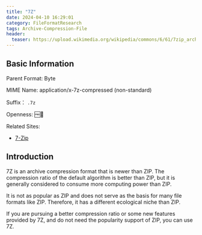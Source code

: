 ```yaml
---
title: "7Z"
date: 2024-04-10 16:29:01
category: FileFormatResearch
tags: Archive-Compression-File
header:
  teaser: https://upload.wikimedia.org/wikipedia/commons/6/61/7zip_archive_icon.svg
---
```


## Basic Information

Parent Format: Byte

MIME Name: application/x-7z-compressed (non-standard)

Suffix： `.7z`

Openness: 🆓📖

Related Sites:

* [7-Zip](https://7-zip.org/)

## Introduction

7Z is an archive compression format that is newer than ZIP. The compression ratio of the default algorithm is better than ZIP, but it is generally considered to consume more computing power than ZIP.

It is not as popular as ZIP and does not serve as the basis for many file formats like ZIP. Therefore, it has a different ecological niche than ZIP.

If you are pursuing a better compression ratio or some new features provided by 7Z, and do not need the popularity support of ZIP, you can use 7Z.
